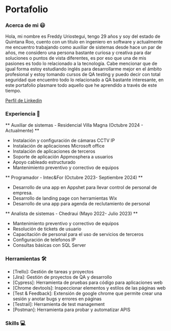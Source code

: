 # Portafolio

### Acerca de mi 😃
Hola, mi nombre es Freddy Uriostegui, tengo 29 años y soy del estado de Quintana Roo, cuento con un titulo en ingeniero en software y actualmente me encuentro trabajando como auxiliar de sistemas desde hace un par de años, me considero una persona bastante curiosa y 
creativa para dar soluciones o puntos de vista diferentes, es por eso que una de mis pasiones es todo lo relacionado a la tecnología.
Cabe mencionar que de igual forma estoy estudiando inglés para desarrollarme mejor en el ámbito profesional y estoy tomando cursos de QA testing y puedo decir con total seguridad que encuentro todo lo relacionado a QA bastante interesante, en este portafolio plasmare todo aquello que he aprendido a través de este tiempo.


[Perfil de Linkedin](https://www.linkedin.com/in/freddy-uriostegui-cruz-4ba18b1b1/)

### Experiencia 👷

** Auxiliar de sistemas - Residencial Villa Magna (Octubre 2024 - Actualmente) **

* Instalación y configuración de cámaras CCTV IP
* Instalación de aplicaciones Microsoft office
* Instalación de aplicaciones de terceros
* Soporte de aplicación Appmosphera a usuarios
* Apoyo cableado estructurado
* Mantenimiento preventivo y correctivo de equipos

** Programador - Intec&For (Octubre 2023- Septiembre 2024) **
* Desarrollo de una app en Appshet para llevar control de personal de empresa.
* Desarrollo de landing page con herramientas Wix
* Desarrollo de una app para agenda de reclutamiento de personal

** Analista de sistemas - Chedraui (Mayo 2022- Julio 2023) **
* Mantenimiento preventivo y correctivo de equipos
*  Resolución de tickets de usuario
*  Capacitación de personal para el uso de servicios de terceros
*  Configuración de telefonos IP
*  Consultas básicas con SQL Server

### Herramientas 🛠️
* [Trello]: Gestión de tareas y proyectos 
* [Jira]: Gestión de proyectos de QA y desarrollo
* [Cypress]: Herramienta de pruebas para código para aplicaciones web
* [Chrome devtools]: Inspeccionar elementos y estilos de las páginas web
* [Test & Feedback]: Extensión de google chrome que permite crear una sesión y anotar bugs y errores en páginas
* [Testrail]: Herramienta de test management
* [Postman]: Herramienta para probar y automatizar APIS

### Skills 💻

    
  

 
